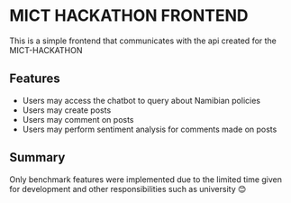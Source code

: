# MICT HACKATHON FRONTEND

This is a simple frontend that communicates with the api created for the MICT-HACKATHON

## Features
- Users may access the chatbot to query about Namibian policies
- Users may create posts
- Users may comment on posts
- Users may perform sentiment analysis for comments made on posts

## Summary
Only benchmark features were implemented due to the limited time given for development and other responsibilities such as university 😊